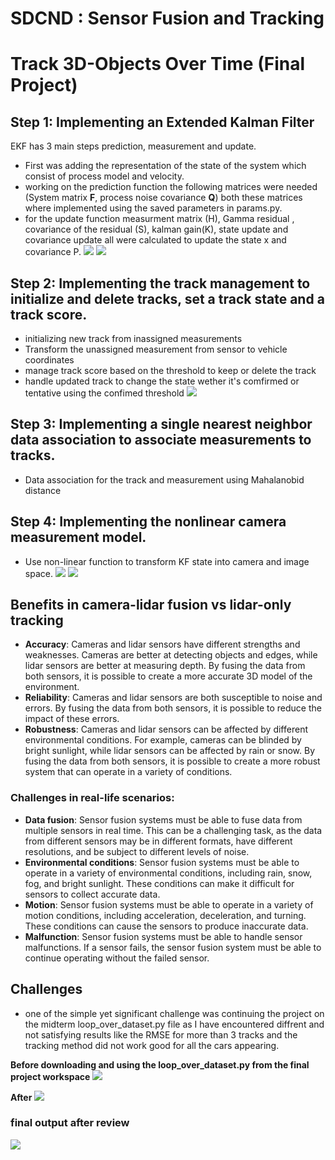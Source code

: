 
# SDCND : Sensor Fusion and Tracking

# Track 3D-Objects Over Time (Final Project)

## Step 1: Implementing an Extended Kalman Filter
EKF has 3 main steps prediction, measurement and update.
- First was adding the representation of the state of the system which consist of process model and velocity.
- working on the prediction function the following matrices were needed (System matrix **F**, process noise covariance **Q**) both these matrices where implemented using the saved parameters in params.py.
- for the update function measurment matrix (H), Gamma residual , covariance of the residual (S), kalman gain(K), state update and covariance update all were calculated to update the state x and covariance P.
![](final_proj_outputs/RSME-Step1.png)
![](final_proj_outputs/step1.png)

## Step 2: Implementing the track management to initialize and delete tracks, set a track state and a track score.
- initializing new track from inassigned measurements
- Transform the unassigned measurement from sensor to vehicle coordinates
- manage track score based on the threshold to keep or delete the track
- handle updated track to change the state wether it's comfirmed or tentative using the confimed threshold
![](final_proj_outputs/step2.png)

## Step 3: Implementing a single nearest neighbor data association to associate measurements to tracks.
- Data association for the track and measurement using Mahalanobid distance 
## Step 4: Implementing the nonlinear camera measurement model.
- Use non-linear function to transform KF state into camera and image space.
![](final_proj_outputs/SensorFusion.png)
![](final_proj_outputs/RMSE2.png)

## Benefits in camera-lidar fusion vs lidar-only tracking
- **Accuracy**: Cameras and lidar sensors have different strengths and weaknesses. Cameras are better at detecting objects and edges, while lidar sensors are better at measuring depth. By fusing the data from both sensors, it is possible to create a more accurate 3D model of the environment.
- **Reliability**: Cameras and lidar sensors are both susceptible to noise and errors. By fusing the data from both sensors, it is possible to reduce the impact of these errors.
- **Robustness**: Cameras and lidar sensors can be affected by different environmental conditions. For example, cameras can be blinded by bright sunlight, while lidar sensors can be affected by rain or snow. By fusing the data from both sensors, it is possible to create a more robust system that can operate in a variety of conditions.

### Challenges in real-life scenarios:
- **Data fusion**: Sensor fusion systems must be able to fuse data from multiple sensors in real time. This can be a challenging task, as the data from different sensors may be in different formats, have different resolutions, and be subject to different levels of noise.
- **Environmental conditions**: Sensor fusion systems must be able to operate in a variety of environmental conditions, including rain, snow, fog, and bright sunlight. These conditions can make it difficult for sensors to collect accurate data.
- **Motion**: Sensor fusion systems must be able to operate in a variety of motion conditions, including acceleration, deceleration, and turning. These conditions can cause the sensors to produce inaccurate data.
- **Malfunction**: Sensor fusion systems must be able to handle sensor malfunctions. If a sensor fails, the sensor fusion system must be able to continue operating without the failed sensor.


## Challenges 
- one of the simple yet significant challenge was continuing the project on the midterm loop_over_dataset.py file as I have encountered diffrent and not satisfying results like the RMSE for more than 3 tracks and the tracking method did not work good for all the cars appearing.

**Before downloading and using the loop_over_dataset.py from the final project workspace**
![](final_proj_outputs/RMSE.png)

**After**
![](final_proj_outputs/RMSE2.png)

### final output after review
![](RSME-after-review.png)


